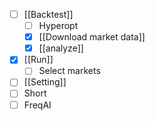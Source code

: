 - [ ] [[Backtest]]
	- [ ] Hyperopt
	- [x] [[Download market data]]
	- [x] [[analyze]]
- [x] [[Run]]
	- [ ] Select markets
- [ ] [[Setting]]
- [ ] Short
- [ ] FreqAI

